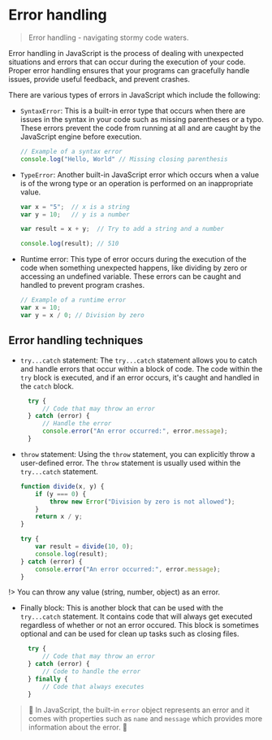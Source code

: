 # Error handling

> Error handling - navigating stormy code waters.

Error handling in JavaScript is the process of dealing with unexpected situations and errors that can occur during the execution of your code. Proper error handling ensures that your programs can gracefully handle issues, provide useful feedback, and prevent crashes.

There are various types of errors in JavaScript which include the following:

- `SyntaxError`: This is a built-in error type that occurs when there are issues in the syntax in your code such as missing parentheses or a typo. These errors prevent the code from running at all and are caught by the JavaScript engine before execution.

  ```JavaScript
  // Example of a syntax error
  console.log("Hello, World" // Missing closing parenthesis
  ```

- `TypeError`: Another built-in JavaScript error which occurs when a value is of the wrong type or an operation is performed on an inappropriate value.

  ```JavaScript
  var x = "5";  // x is a string
  var y = 10;   // y is a number

  var result = x + y;  // Try to add a string and a number

  console.log(result); // 510
  ```

- Runtime error: This type of error occurs during the execution of the code when something unexpected happens, like dividing by zero or accessing an undefined variable. These errors can be caught and handled to prevent program crashes.

  ```JavaScript
  // Example of a runtime error
  var x = 10;
  var y = x / 0; // Division by zero
  ```

## Error handling techniques

- `try...catch` statement: The `try...catch` statement allows you to catch and handle errors that occur within a block of code. The code within the `try` block is executed, and if an error occurs, it's caught and handled in the `catch` block.

  ```JavaScript
    try {
        // Code that may throw an error
    } catch (error) {
        // Handle the error
        console.error("An error occurred:", error.message);
    }
  ```

- `throw` statement: Using the `throw` statement, you can explicitly throw a user-defined error. The `throw` statement is usually used within the `try...catch` statement.

  ```JavaScript
  function divide(x, y) {
      if (y === 0) {
          throw new Error("Division by zero is not allowed");
      }
      return x / y;
  }

  try {
      var result = divide(10, 0);
      console.log(result);
  } catch (error) {
      console.error("An error occurred:", error.message);
  }
  ```

!> You can throw any value (string, number, object) as an error.

- Finally block: This is another block that can be used with the `try...catch` statement. It contains code that will always get executed regardless of whether or not an error occured. This block is sometimes optional and can be used for clean up tasks such as closing files.

  ```JavaScript
    try {
        // Code that may throw an error
    } catch (error) {
        // Code to handle the error
    } finally {
        // Code that always executes
    }
  ```

> :construction: In JavaScript, the built-in `error` object represents an error and it comes with properties such as `name` and `message` which provides more information about the error. :construction:
